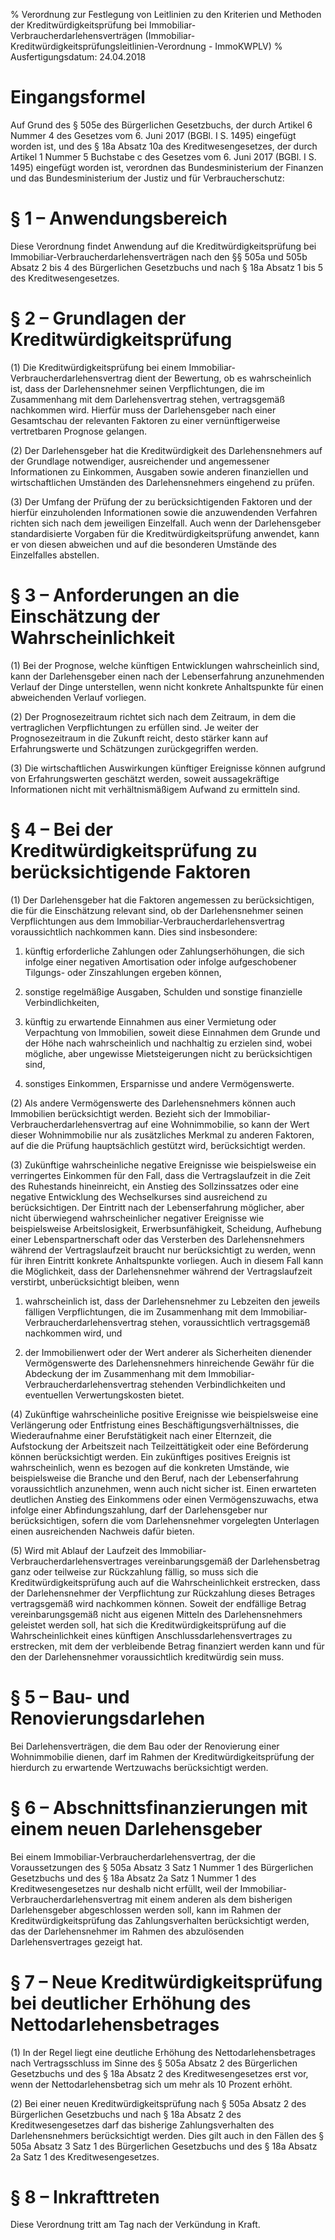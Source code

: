 % Verordnung zur Festlegung von Leitlinien zu den Kriterien und Methoden der Kreditwürdigkeitsprüfung bei Immobiliar-Verbraucherdarlehensverträgen   (Immobiliar-Kreditwürdigkeitsprüfungsleitlinien-Verordnung - ImmoKWPLV)
% Ausfertigungsdatum: 24.04.2018
 
# Eingangsformel

Auf Grund des § 505e des Bürgerlichen Gesetzbuchs, der durch Artikel 6 Nummer 4 des Gesetzes vom 6. Juni 2017 (BGBl. I S. 1495) eingefügt worden ist, und des § 18a Absatz 10a des Kreditwesengesetzes, der durch Artikel 1 Nummer 5 Buchstabe c des Gesetzes vom 6. Juni 2017 (BGBl. I S. 1495) eingefügt worden ist, verordnen das Bundesministerium der Finanzen und das Bundesministerium der Justiz und für Verbraucherschutz:

# § 1 – Anwendungsbereich

Diese Verordnung findet Anwendung auf die Kreditwürdigkeitsprüfung bei Immobiliar-Verbraucherdarlehensverträgen nach den §§ 505a und 505b Absatz 2 bis 4 des Bürgerlichen Gesetzbuchs und nach § 18a Absatz 1 bis 5 des Kreditwesengesetzes.

# § 2 – Grundlagen der Kreditwürdigkeitsprüfung

(1) Die Kreditwürdigkeitsprüfung bei einem Immobiliar-Verbraucherdarlehensvertrag dient der Bewertung, ob es wahrscheinlich ist, dass der Darlehensnehmer seinen Verpflichtungen, die im Zusammenhang mit dem Darlehensvertrag stehen, vertragsgemäß nachkommen wird. Hierfür muss der Darlehensgeber nach einer Gesamtschau der relevanten Faktoren zu einer vernünftigerweise vertretbaren Prognose gelangen.

(2) Der Darlehensgeber hat die Kreditwürdigkeit des Darlehensnehmers auf der Grundlage notwendiger, ausreichender und angemessener Informationen zu Einkommen, Ausgaben sowie anderen finanziellen und wirtschaftlichen Umständen des Darlehensnehmers eingehend zu prüfen.

(3) Der Umfang der Prüfung der zu berücksichtigenden Faktoren und der hierfür einzuholenden Informationen sowie die anzuwendenden Verfahren richten sich nach dem jeweiligen Einzelfall. Auch wenn der Darlehensgeber standardisierte Vorgaben für die Kreditwürdigkeitsprüfung anwendet, kann er von diesen abweichen und auf die besonderen Umstände des Einzelfalles abstellen.

# § 3 – Anforderungen an die Einschätzung der Wahrscheinlichkeit

(1) Bei der Prognose, welche künftigen Entwicklungen wahrscheinlich sind, kann der Darlehensgeber einen nach der Lebenserfahrung anzunehmenden Verlauf der Dinge unterstellen, wenn nicht konkrete Anhaltspunkte für einen abweichenden Verlauf vorliegen.

(2) Der Prognosezeitraum richtet sich nach dem Zeitraum, in dem die vertraglichen Verpflichtungen zu erfüllen sind. Je weiter der Prognosezeitraum in die Zukunft reicht, desto stärker kann auf Erfahrungswerte und Schätzungen zurückgegriffen werden.

(3) Die wirtschaftlichen Auswirkungen künftiger Ereignisse können aufgrund von Erfahrungswerten geschätzt werden, soweit aussagekräftige Informationen nicht mit verhältnismäßigem Aufwand zu ermitteln sind.

# § 4 – Bei der Kreditwürdigkeitsprüfung zu berücksichtigende Faktoren

(1) Der Darlehensgeber hat die Faktoren angemessen zu berücksichtigen, die für die Einschätzung relevant sind, ob der Darlehensnehmer seinen Verpflichtungen aus dem Immobiliar-Verbraucherdarlehensvertrag voraussichtlich nachkommen kann. Dies sind insbesondere:

1. künftig erforderliche Zahlungen oder Zahlungserhöhungen, die sich infolge einer negativen Amortisation oder infolge aufgeschobener Tilgungs- oder Zinszahlungen ergeben können,

2. sonstige regelmäßige Ausgaben, Schulden und sonstige finanzielle Verbindlichkeiten,

3. künftig zu erwartende Einnahmen aus einer Vermietung oder Verpachtung von Immobilien, soweit diese Einnahmen dem Grunde und der Höhe nach wahrscheinlich und nachhaltig zu erzielen sind, wobei mögliche, aber ungewisse Mietsteigerungen nicht zu berücksichtigen sind,

4. sonstiges Einkommen, Ersparnisse und andere Vermögenswerte.

(2) Als andere Vermögenswerte des Darlehensnehmers können auch Immobilien berücksichtigt werden. Bezieht sich der Immobiliar-Verbraucherdarlehensvertrag auf eine Wohnimmobilie, so kann der Wert dieser Wohnimmobilie nur als zusätzliches Merkmal zu anderen Faktoren, auf die die Prüfung hauptsächlich gestützt wird, berücksichtigt werden.

(3) Zukünftige wahrscheinliche negative Ereignisse wie beispielsweise ein verringertes Einkommen für den Fall, dass die Vertragslaufzeit in die Zeit des Ruhestands hineinreicht, ein Anstieg des Sollzinssatzes oder eine negative Entwicklung des Wechselkurses sind ausreichend zu berücksichtigen. Der Eintritt nach der Lebenserfahrung möglicher, aber nicht überwiegend wahrscheinlicher negativer Ereignisse wie beispielsweise Arbeitslosigkeit, Erwerbsunfähigkeit, Scheidung, Aufhebung einer Lebenspartnerschaft oder das Versterben des Darlehensnehmers während der Vertragslaufzeit braucht nur berücksichtigt zu werden, wenn für ihren Eintritt konkrete Anhaltspunkte vorliegen. Auch in diesem Fall kann die Möglichkeit, dass der Darlehensnehmer während der Vertragslaufzeit verstirbt, unberücksichtigt bleiben, wenn

1. wahrscheinlich ist, dass der Darlehensnehmer zu Lebzeiten den jeweils fälligen Verpflichtungen, die im Zusammenhang mit dem Immobiliar-Verbraucherdarlehensvertrag stehen, voraussichtlich vertragsgemäß nachkommen wird, und

2. der Immobilienwert oder der Wert anderer als Sicherheiten dienender Vermögenswerte des Darlehensnehmers hinreichende Gewähr für die Abdeckung der im Zusammenhang mit dem Immobiliar-Verbraucherdarlehensvertrag stehenden Verbindlichkeiten und eventuellen Verwertungskosten bietet.

(4) Zukünftige wahrscheinliche positive Ereignisse wie beispielsweise eine Verlängerung oder Entfristung eines Beschäftigungsverhältnisses, die Wiederaufnahme einer Berufstätigkeit nach einer Elternzeit, die Aufstockung der Arbeitszeit nach Teilzeittätigkeit oder eine Beförderung können berücksichtigt werden. Ein zukünftiges positives Ereignis ist wahrscheinlich, wenn es bezogen auf die konkreten Umstände, wie beispielsweise die Branche und den Beruf, nach der Lebenserfahrung voraussichtlich anzunehmen, wenn auch nicht sicher ist. Einen erwarteten deutlichen Anstieg des Einkommens oder einen Vermögenszuwachs, etwa infolge einer Abfindungszahlung, darf der Darlehensgeber nur berücksichtigen, sofern die vom Darlehensnehmer vorgelegten Unterlagen einen ausreichenden Nachweis dafür bieten.

(5) Wird mit Ablauf der Laufzeit des Immobiliar-Verbraucherdarlehensvertrages vereinbarungsgemäß der Darlehensbetrag ganz oder teilweise zur Rückzahlung fällig, so muss sich die Kreditwürdigkeitsprüfung auch auf die Wahrscheinlichkeit erstrecken, dass der Darlehensnehmer der Verpflichtung zur Rückzahlung dieses Betrages vertragsgemäß wird nachkommen können. Soweit der endfällige Betrag vereinbarungsgemäß nicht aus eigenen Mitteln des Darlehensnehmers geleistet werden soll, hat sich die Kreditwürdigkeitsprüfung auf die Wahrscheinlichkeit eines künftigen Anschlussdarlehensvertrages zu erstrecken, mit dem der verbleibende Betrag finanziert werden kann und für den der Darlehensnehmer voraussichtlich kreditwürdig sein muss.

# § 5 – Bau- und Renovierungsdarlehen

Bei Darlehensverträgen, die dem Bau oder der Renovierung einer Wohnimmobilie dienen, darf im Rahmen der Kreditwürdigkeitsprüfung der hierdurch zu erwartende Wertzuwachs berücksichtigt werden.

# § 6 – Abschnittsfinanzierungen mit einem neuen Darlehensgeber

Bei einem Immobiliar-Verbraucherdarlehensvertrag, der die Voraussetzungen des § 505a Absatz 3 Satz 1 Nummer 1 des Bürgerlichen Gesetzbuchs und des § 18a Absatz 2a Satz 1 Nummer 1 des Kreditwesengesetzes nur deshalb nicht erfüllt, weil der Immobiliar-Verbraucherdarlehensvertrag mit einem anderen als dem bisherigen Darlehensgeber abgeschlossen werden soll, kann im Rahmen der Kreditwürdigkeitsprüfung das Zahlungsverhalten berücksichtigt werden, das der Darlehensnehmer im Rahmen des abzulösenden Darlehensvertrages gezeigt hat.

# § 7 – Neue Kreditwürdigkeitsprüfung bei deutlicher Erhöhung des Nettodarlehensbetrages

(1) In der Regel liegt eine deutliche Erhöhung des Nettodarlehensbetrages nach Vertragsschluss im Sinne des § 505a Absatz 2 des Bürgerlichen Gesetzbuchs und des § 18a Absatz 2 des Kreditwesengesetzes erst vor, wenn der Nettodarlehensbetrag sich um mehr als 10 Prozent erhöht.

(2) Bei einer neuen Kreditwürdigkeitsprüfung nach § 505a Absatz 2 des Bürgerlichen Gesetzbuchs und nach § 18a Absatz 2 des Kreditwesengesetzes darf das bisherige Zahlungsverhalten des Darlehensnehmers berücksichtigt werden. Dies gilt auch in den Fällen des § 505a Absatz 3 Satz 1 des Bürgerlichen Gesetzbuchs und des § 18a Absatz 2a Satz 1 des Kreditwesengesetzes.

# § 8 – Inkrafttreten

Diese Verordnung tritt am Tag nach der Verkündung in Kraft.
